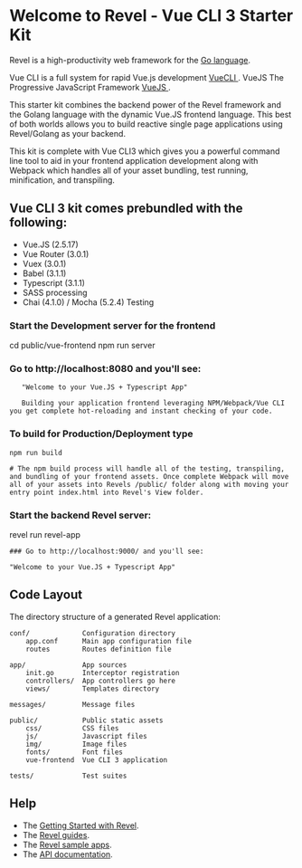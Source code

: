 # Welcome to Revel - Vue CLI 3 Starter Kit

Revel is a high-productivity web framework for the [Go language](http://www.golang.org/).

Vue CLI is a full system for rapid Vue.js development [VueCLI ](https://cli.vuejs.org/).
VueJS The Progressive JavaScript Framework [VueJS ](https://vuejs.org/).

This starter kit combines the backend power of the Revel framework and the Golang language with the dynamic Vue.JS frontend language. This best of both worlds allows you to build reactive single page applications using Revel/Golang as your backend.

This kit is complete with Vue CLI3 which gives you a powerful command line tool to aid in your frontend application development along with Webpack which handles all of your asset bundling, test running, minification, and transpiling.

## Vue CLI 3 kit comes prebundled with the following:

* Vue.JS  (2.5.17)
* Vue Router (3.0.1)
* Vuex (3.0.1)
* Babel (3.1.1)
* Typescript (3.1.1)
* SASS processing
* Chai (4.1.0) / Mocha (5.2.4) Testing 

### Start the Development server for the frontend

   cd public/vue-frontend
   npm run server

   ### Go to http://localhost:8080 and you'll see:
       
       "Welcome to your Vue.JS + Typescript App"

       Building your application frontend leveraging NPM/Webpack/Vue CLI you get complete hot-reloading and instant checking of your code.

### To build for Production/Deployment type

    npm run build

    # The npm build process will handle all of the testing, transpiling, and bundling of your frontend assets. Once complete Webpack will move all of your assets into Revels /public/ folder along with moving your entry point index.html into Revel's View folder.


### Start the backend Revel server:

   revel run revel-app

    ### Go to http://localhost:9000/ and you'll see:

    "Welcome to your Vue.JS + Typescript App"

## Code Layout

The directory structure of a generated Revel application:

    conf/             Configuration directory
        app.conf      Main app configuration file
        routes        Routes definition file

    app/              App sources
        init.go       Interceptor registration
        controllers/  App controllers go here
        views/        Templates directory

    messages/         Message files

    public/           Public static assets
        css/          CSS files
        js/           Javascript files
        img/          Image files
        fonts/        Font files
        vue-frontend  Vue CLI 3 application

    tests/            Test suites


## Help

* The [Getting Started with Revel](http://revel.github.io/tutorial/gettingstarted.html).
* The [Revel guides](http://revel.github.io/manual/index.html).
* The [Revel sample apps](http://revel.github.io/examples/index.html).
* The [API documentation](https://godoc.org/github.com/revel/revel).

